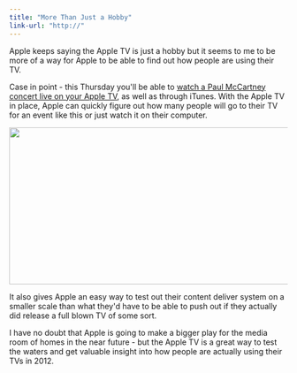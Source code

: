 ```yaml
---
title: "More Than Just a Hobby"
link-url: "http://"
---
```

<p>Apple keeps saying the Apple TV is just a hobby but it seems to me to be more of a way for Apple to be able to find out how people are using their TV.</p>
<p>Case in point - this Thursday you'll be able to <a href="http://www.macrumors.com/2012/02/07/apple-to-stream-live-paul-mccartney-concert-to-itunes-and-apple-tv/">watch a Paul McCartney concert live on your Apple TV</a>, as well as through iTunes. With the Apple TV in place, Apple can quickly figure out how many people will go to their TV for an event like this or just watch it on their computer.</p>
<p><img src="https://chrisenns.com/wp-content/uploads/2012/02/Paul-McCartney-Live.png" alt="" title="Paul McCartney Live" width="570" height="284" class="aligncenter size-full wp-image-20065" /></p>
<p>It also gives Apple an easy way to test out their content deliver system on a smaller scale than what they'd have to be able to push out if they actually did release a full blown TV of some sort.</p>
<p>I have no doubt that Apple is going to make a bigger play for the media room of homes in the near future - but the Apple TV is a great way to test the waters and get valuable insight into how people are actually using their TVs in 2012.</p>

